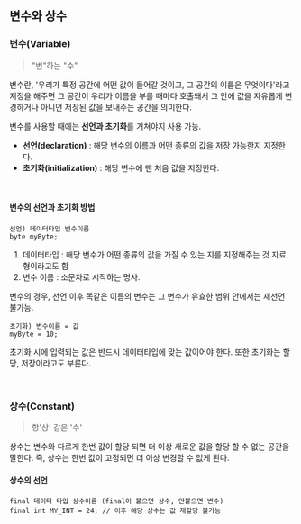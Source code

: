 ## 변수와 상수

### 변수(Variable)

> "변"하는 "수"

변수란, '우리가 특정 공간에 어떤 값이 들어갈 것이고, 그 공간의 이름은 무엇이다'라고 지정을 해주면
그 공간이 우리가 이름을 부를 때마다 호출돼서 그 안에 값을 자유롭게 변경하거나 아니면 저장된 값을
보내주는 공간을 의미한다.

변수를 사용할 때에는 **선언과 초기화**를 거쳐야지 사용 가능.

- **선언(declaration)** : 해당 변수의 이름과 어떤 종류의 값을 저장 가능한지 지정한다.
- **초기화(initialization)** : 해당 변수에 맨 처음 값을 지정한다.

<br>

#### 변수의 선언과 초기화 방법

```
선언) 데이터타입 변수이름
byte myByte;
```

1. 데이터타입 : 해당 변수가 어떤 종류의 값을 가질 수 있는 지를 지정해주는 것.자료형이라고도 함
2. 변수 이름 : 소문자로 시작하는 명사.

변수의 경우, 선언 이후 똑같은 이름의 변수는 그 변수가 유효한 범위 안에서는 재선언 불가능.

```
초기화) 변수이름 = 값
myByte = 10;
```

초기화 시에 입력되는 값은 반드시 데이터타입에 맞는 값이어야 한다. 또한 초기화는 할당, 저장이라고도 부른다.

<br>

### 상수(Constant)

> 항'상' 같은 '수'

상수는 변수와 다르게 한번 값이 할당 되면 더 이상 새로운 값을 할당 할 수 없는 공간을 말한다. 즉, 상수는 한번 값이 고정되면 더 이상 변경할 수 없게 된다.

#### 상수의 선언

```
final 데이터 타입 상수이름 (final이 붙으면 상수, 안붙으면 변수)
final int MY_INT = 24; // 이후 해당 상수는 값 재할당 불가능
```

